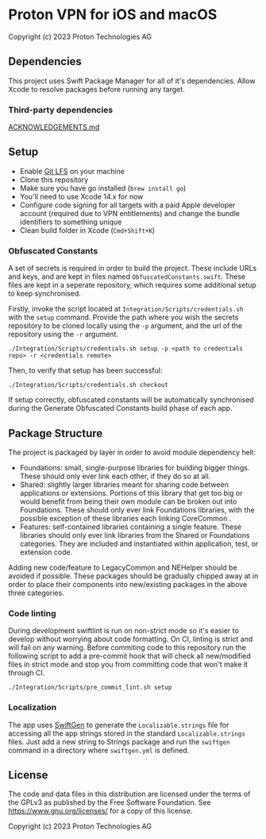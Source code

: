 # Proton VPN for iOS and macOS

Copyright (c) 2023 Proton Technologies AG

## Dependencies

This project uses Swift Package Manager for all of it's dependencies. Allow Xcode to resolve packages before running any target.

### Third-party dependencies

[ACKNOWLEDGEMENTS.md](ACKNOWLEDGEMENTS.md)

## Setup

- Enable [Git LFS](https://git-lfs.github.com) on your machine 
- Clone this repository
- Make sure you have go installed (`brew install go`)
- You'll need to use Xcode 14.x for now
- Configure code signing for all targets with a paid Apple developer account (required due to VPN entitlements) and change the bundle identifiers to something unique
- Clean build folder in Xcode (`Cmd+Shift+K`)

### Obfuscated Constants

A set of secrets is required in order to build the project.
These include URLs and keys, and are kept in files named `ObfuscatedConstants.swift`.
These files are kept in a seperate repository, which requires some additional setup to keep synchronised.

Firstly, invoke the script located at `Integration/Scripts/credentials.sh` with the `setup` command.
Provide the path where you wish the secrets repository to be cloned locally using the `-p` argument, and the url of the repository using the `-r` argument.
```
./Integration/Scripts/credentials.sh setup -p <path to credentials repo> -r <credentials remote>
```

Then, to verify that setup has been successful:
```
./Integration/Scripts/credentials.sh checkout
```

If setup correctly, obfuscated constants will be automatically synchronised during the Generate Obfuscated Constants build phase of each app.

## Package Structure

The project is packaged by layer in order to avoid module dependency hell:
 - Foundations: small, single-purpose libraries for building bigger things. These should only ever link each other, if they do so at all.
 - Shared: slightly larger libraries meant for sharing code between applications or extensions. Portions of this library that get too big or would benefit from being their own module can be broken out into Foundations. These should only ever link Foundations libraries, with the possible exception of these libraries each linking CoreCommon .
 - Features: self-contained libraries containing a single feature. These libraries should only ever link libraries from the Shared or Foundations categories. They are included and instantiated within application, test, or extension code.

Adding new code/feature to LegacyCommon and NEHelper should be avoided if possible.
These packages should be gradually chipped away at in order to place their components into new/existing packages in the above three categories.

### Code linting

During development swiftlint is run on non-strict mode so it's easier to develop without worrying about code formatting. On CI, linting is strict and will fail on any warning. Before commiting code to this repository run the following script to add a pre-commit hook that will check all new/modified files in strict mode and stop you from committing code that won't make it through CI.

`./Integration/Scripts/pre_commit_lint.sh setup`

### Localization

The app uses [SwiftGen](https://github.com/SwiftGen/SwiftGen) to generate the `Localizable.strings` file for accessing all the app strings stored in the standard `Localizable.strings` files. Just add a new string to Strings package and run the `swiftgen` command in a directory where `swiftgen.yml` is defined.

## License

The code and data files in this distribution are licensed under the terms of the GPLv3 as published by the Free Software Foundation. See <https://www.gnu.org/licenses/> for a copy of this license.

Copyright (c) 2023 Proton Technologies AG

